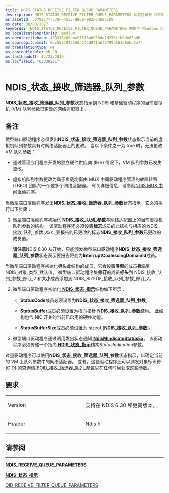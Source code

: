 ```yaml
---
title: NDIS_STATUS_RECEIVE_FILTER_QUEUE_PARAMETERS
description: NDIS_STATUS_RECEIVE_FILTER_QUEUE_PARAMETERS 状态指示到 NDIS 和当前的虚拟机 (VM) 队列参数已更改的网络适配器的基础驱动程序。
ms.assetid: 30782C77-578F-4533-8B6B-9D2F64EE6189
ms.date: 08/08/2017
keywords: -NDIS_STATUS_RECEIVE_FILTER_QUEUE_PARAMETERS 网络与 Windows Vista 一起启动的驱动程序
ms.localizationpriority: medium
ms.openlocfilehash: 463316f09dba21515a00594a7d256cfb8de65bd8
ms.sourcegitcommit: 0cc5051945559a242d941a6f2799d161d8eba2a7
ms.translationtype: MT
ms.contentlocale: zh-CN
ms.lasthandoff: 04/23/2019
ms.locfileid: "63330201"
---
```

# <a name="ndisstatusreceivefilterqueueparameters"></a>NDIS\_状态\_接收\_筛选器\_队列\_参数


**NDIS\_状态\_接收\_筛选器\_队列\_参数**状态指示到 NDIS 和基础驱动程序的当前虚拟机 (VM) 队列参数已更改的网络适配器上。

<a name="remarks"></a>备注
-------

微型端口驱动程序必须发出**NDIS\_状态\_接收\_筛选器\_队列\_参数**状态指示当前的虚拟机队列参数具有时网络适配器上的更改。 当以下条件之一为 true 时，无法更改 VM 队列参数：

-   通过管理应用程序开发的独立硬件供应商 (IHV) 情况下，VM 队列参数已发生更改。

-   虚拟机队列参数更改为属于负载均衡由 MUX 中间驱动程序管理的故障转移 (LBFO) 团队的一个或多个网络适配器。 有关详细信息，请参阅[NDIS MUX 中间驱动程序](https://msdn.microsoft.com/library/windows/hardware/ff566498)。

当微型端口驱动程序发出**NDIS\_状态\_接收\_筛选器\_队列\_参数**状态指示，它必须执行以下步骤：

1.  微型端口驱动程序初始化[ **NDIS\_接收\_队列\_参数**](https://msdn.microsoft.com/library/windows/hardware/ff567211)与网络适配器上的当前虚拟机队列参数的结构。 该驱动程序还必须设置**标志**成员的此结构与相应的 NDIS\_接收\_队列\_参数\_*Xxx* \_要报告的已更改的标志**NDIS\_接收\_队列\_参数**已更改的成员值。

    **请注意**NDIS 6.30 从开始，只能颁发微型端口驱动程序**NDIS\_状态\_接收\_筛选器\_队列\_参数**状态表示要报告将变为**InterruptCoalescingDomainId**成员。




当微型端口驱动程序初始化**标头**此结构的成员，它会设置**类型**的成员**标头**到 NDIS\_对象\_类型\_默认值。 微型端口驱动程序集**修订**的成员**标头**到 NDIS\_接收\_队列\_参数\_修订\_2 和**大小**成员添加到 NDIS\_SIZEOF\_接收\_队列\_参数\_修订\_2。


2.  微型端口驱动程序初始化[ **NDIS\_状态\_指示**](https://msdn.microsoft.com/library/windows/hardware/ff567373)结构如下所示：

    -   **StatusCode**成员必须设置为**NDIS\_状态\_接收\_筛选器\_队列\_参数**。

    -   **StatusBuffer**成员必须设置为指向指针[ **NDIS\_接收\_队列\_参数**](https://msdn.microsoft.com/library/windows/hardware/ff567211)结构。 此结构包含 NIC 开关的当前已启用的硬件功能。

    -   **StatusBufferSize**成员必须设置为 sizeof ([**NDIS\_接收\_队列\_参数**](https://msdn.microsoft.com/library/windows/hardware/ff567211))。

3.  微型端口驱动程序通过调用发出状态通知[ **NdisMIndicateStatusEx**](https://msdn.microsoft.com/library/windows/hardware/ff563600)。 该驱动程序必须传递一个指向[ **NDIS\_状态\_指示**](https://msdn.microsoft.com/library/windows/hardware/ff567373)结构*StatusIndication*参数。

过量驱动程序可以使用**NDIS\_状态\_接收\_筛选器\_队列\_参数**状态指示，以确定当前的 VM 上队列参数中的网络适配器。 或者，这些驱动程序还可以颁发对象标识符 (OID) 的查询请求[OID\_接收\_筛选器\_队列\_参数](oid-receive-filter-queue-parameters.md)以在任何时候获取这些参数。

<a name="requirements"></a>要求
------------

<table>
<colgroup>
<col width="50%" />
<col width="50%" />
</colgroup>
<tbody>
<tr class="odd">
<td><p>Version</p></td>
<td><p>支持在 NDIS 6.30 和更高版本。</p></td>
</tr>
<tr class="even">
<td><p>Header</p></td>
<td>Ndis.h</td>
</tr>
</tbody>
</table>

## <a name="see-also"></a>请参阅


****
[**NDIS\_RECEIVE\_QUEUE\_PARAMETERS**](https://msdn.microsoft.com/library/windows/hardware/ff567211)

[**NDIS\_状态\_指示**](https://msdn.microsoft.com/library/windows/hardware/ff567373)

[OID\_RECEIVE\_FILTER\_QUEUE\_PARAMETERS](oid-receive-filter-queue-parameters.md)








